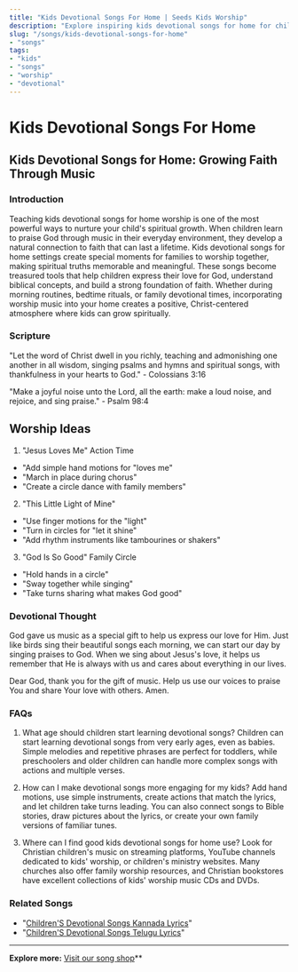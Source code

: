 ```yaml
---
title: "Kids Devotional Songs For Home | Seeds Kids Worship"
description: "Explore inspiring kids devotional songs for home for children's worship and faith development. Biblical music resources for families and ministry."
slug: "/songs/kids-devotional-songs-for-home"
- "songs"
tags:
- "kids"
- "songs"
- "worship"
- "devotional"
---
```


# Kids Devotional Songs For Home

## Kids Devotional Songs for Home: Growing Faith Through Music

### Introduction
Teaching kids devotional songs for home worship is one of the most powerful ways to nurture your child's spiritual growth. When children learn to praise God through music in their everyday environment, they develop a natural connection to faith that can last a lifetime. Kids devotional songs for home settings create special moments for families to worship together, making spiritual truths memorable and meaningful. These songs become treasured tools that help children express their love for God, understand biblical concepts, and build a strong foundation of faith. Whether during morning routines, bedtime rituals, or family devotional times, incorporating worship music into your home creates a positive, Christ-centered atmosphere where kids can grow spiritually.

### Scripture
"Let the word of Christ dwell in you richly, teaching and admonishing one another in all wisdom, singing psalms and hymns and spiritual songs, with thankfulness in your hearts to God." - Colossians 3:16

"Make a joyful noise unto the Lord, all the earth: make a loud noise, and rejoice, and sing praise." - Psalm 98:4

## Worship Ideas
1. "Jesus Loves Me" Action Time
- "Add simple hand motions for "loves me"
- "March in place during chorus"
- "Create a circle dance with family members"

2. "This Little Light of Mine"
- "Use finger motions for the "light"
- "Turn in circles for "let it shine"
- "Add rhythm instruments like tambourines or shakers"

3. "God Is So Good" Family Circle
- "Hold hands in a circle"
- "Sway together while singing"
- "Take turns sharing what makes God good"

### Devotional Thought
God gave us music as a special gift to help us express our love for Him. Just like birds sing their beautiful songs each morning, we can start our day by singing praises to God. When we sing about Jesus's love, it helps us remember that He is always with us and cares about everything in our lives.

Dear God, thank you for the gift of music. Help us use our voices to praise You and share Your love with others. Amen.

### FAQs
1. What age should children start learning devotional songs?
Children can start learning devotional songs from very early ages, even as babies. Simple melodies and repetitive phrases are perfect for toddlers, while preschoolers and older children can handle more complex songs with actions and multiple verses.

2. How can I make devotional songs more engaging for my kids?
Add hand motions, use simple instruments, create actions that match the lyrics, and let children take turns leading. You can also connect songs to Bible stories, draw pictures about the lyrics, or create your own family versions of familiar tunes.

3. Where can I find good kids devotional songs for home use?
Look for Christian children's music on streaming platforms, YouTube channels dedicated to kids' worship, or children's ministry websites. Many churches also offer family worship resources, and Christian bookstores have excellent collections of kids' worship music CDs and DVDs.

### Related Songs

- "[Children'S Devotional Songs Kannada Lyrics](/songs/children-s-devotional-songs-kannada-lyrics/)"
- "[Children'S Devotional Songs Telugu Lyrics](/songs/children-s-devotional-songs-telugu-lyrics/)"

---

**Explore more:** [Visit our song shop](https://seedskidsworship.com/shop)**

<!-- Schema Markup -->
<script type="application/ld+json">
{
  "@context": "https://schema.org",
  "@type": "MusicRecording",
  "name": "Kids Devotional Songs For Home",
  "byArtist": {
    "@type": "MusicGroup",
    "name": "Seeds Kids Worship"
  },
  "isFamilyFriendly": true,
  "url": "https://seedskidsworship.com/songs/kids-devotional-songs-for-home/"
}
</script>